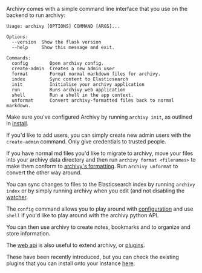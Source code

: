 Archivy comes with a simple command line interface that you use on the backend to run archivy:

```
Usage: archivy [OPTIONS] COMMAND [ARGS]...

Options:
  --version  Show the flask version
  --help     Show this message and exit.

Commands:
  config        Open archivy config.
  create-admin  Creates a new admin user
  format        Format normal markdown files for archivy.
  index         Sync content to Elasticsearch
  init          Initialise your archivy application
  run           Runs archivy web application
  shell         Run a shell in the app context.
  unformat      Convert archivy-formatted files back to normal markdown.
```

Make sure you've configured Archivy by running `archivy init`, as outlined in [install](install.md).

If you'd like to add users, you can simply create new admin users with the `create-admin` command. Only give credentials to trusted people.

If you have normal md files you'd like to migrate to archivy, move your files into your archivy data directory and then run `archivy format <filenames>` to make them conform to [archivy's formatting](/reference/architecture/#data-storage). Run `archivy unformat` to convert the other way around.

You can sync changes to files to the Elasticsearch index by running `archivy index` or by simply running archivy when you edit (and not disabling the [watcher](/reference/architecture#daemon).

The `config` command allows you to play around with [configuration](config.md) and use `shell` if you'd like to play around with the archivy python API.

You can then use archivy to create notes, bookmarks and to organize and store information.

The [web api](reference/web_api.md) is also useful to extend archivy, or [plugins](plugins.md).

These have been recently introduced, but you can check the existing plugins that you can install onto your instance [here](https://github.com/archivy/awesome-archivy).
